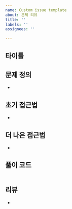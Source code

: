 ```yaml
---
name: Custom issue template
about: 문제 리뷰
title: ''
labels: ''
assignees: ''

---
```


## 타이틀

## 문제 정의
- 

## 초기 접근법
- 

## 더 나은 접근법
- 

## 풀이 코드
```java

```

## 리뷰
-
